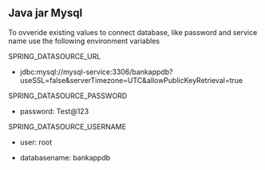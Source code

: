 ## Java jar Mysql 

To ovveride existing values to connect database, like password and service name use the following environment variables

SPRING_DATASOURCE_URL
- jdbc:mysql://mysql-service:3306/bankappdb?useSSL=false&serverTimezone=UTC&allowPublicKeyRetrieval=true


SPRING_DATASOURCE_PASSWORD
- password: Test@123

SPRING_DATASOURCE_USERNAME
- user: root

- databasename: bankappdb

